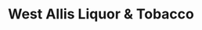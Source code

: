 ---
title: "West Allis Liquor & Tobacco"
url: /west-allis/west-allis-liquor-und-tobacco/
shop: Spirituosen
---
